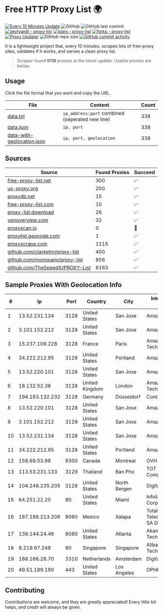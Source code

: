 
# Free HTTP Proxy List 🌍

[![Every 10 Minutes Update](https://github.com/mertguvencli/http-proxy-list/actions/workflows/main.yml/badge.svg?branch=main)](https://github.com/mertguvencli/http-proxy-list/actions/workflows/main.yml)
![GitHub](https://img.shields.io/github/license/mertguvencli/http-proxy-list)
![GitHub last commit](https://img.shields.io/github/last-commit/mertguvencli/http-proxy-list)
[![zevtyardt - proxy-list](https://img.shields.io/static/v1?label=zevtyardt&message=proxy-list&color=blue&logo=github)](https://github.com/zevtyardt/proxy-list "Go to GitHub repo")
[![stars - proxy-list](https://img.shields.io/github/stars/zevtyardt/proxy-list?style=social)](https://github.com/zevtyardt/proxy-list)
[![forks - proxy-list](https://img.shields.io/github/forks/zevtyardt/proxy-list?style=social)](https://github.com/zevtyardt/proxy-list)
[![Proxy Updater](https://github.com/zevtyardt/proxy-list/workflows/Proxy%20Updater/badge.svg)](https://github.com/zevtyardt/proxy-list/actions?query=workflow:"Proxy+Updater")
![GitHub repo size](https://img.shields.io/github/repo-size/zevtyardt/proxy-list)
[![GitHub commit activity](https://img.shields.io/github/commit-activity/m/zevtyardt/proxy-list?logo=commits)](https://github.com/zevtyardt/proxy-list/commits/main)

It is a lightweight project that, every 10 minutes, scrapes lots of free-proxy sites, validates if it works, and serves a clean proxy list.

> Scraper found **9118** proxies at the latest update. Usable proxies are below.

## Usage

Click the file format that you want and copy the URL.

|File|Content|Count|
|----|-------|-----|
|[data.txt](https://raw.githubusercontent.com/mertguvencli/http-proxy-list/main/proxy-list/data.txt)|`ip_address:port` combined (seperated new line)|338|
|[data.json](https://raw.githubusercontent.com/mertguvencli/http-proxy-list/main/proxy-list/data.json)|`ip, port`|338|
|[data-with-geolocation.json](https://raw.githubusercontent.com/mertguvencli/http-proxy-list/main/proxy-list/data-with-geolocation.json)|`ip, port, geolocation`|338|

## Sources

|Source|Found Proxies|Succeed|
|------|-------------|-------|
|[free-proxy-list.net](https://free-proxy-list.net)|300|✅|
|[us-proxy.org](https://www.us-proxy.org)|200|✅|
|[proxydb.net](http://proxydb.net)|15|✅|
|[free-proxy-list.com](https://free-proxy-list.com/?page=&port=&type%5B%5D=http&type%5B%5D=https&up_time=0&search=Search)|10|✅|
|[proxy-list.download](https://www.proxy-list.download/HTTP)|26|✅|
|[vpnoverview.com](https://vpnoverview.com/privacy/anonymous-browsing/free-proxy-servers)|32|✅|
|[proxyscan.io](https://www.proxyscan.io)|0|🚫|
|[proxylist.geonode.com](https://proxylist.geonode.com/api/proxy-list?limit=300&page=1&sort_by=lastChecked&sort_type=desc&protocols=http,https)|1|✅|
|[proxyscrape.com](https://api.proxyscrape.com/v2/?request=displayproxies&protocol=http&timeout=10000&country=all&ssl=all&anonymity=all)|1115|✅|
|[github.com/clarketm/proxy-list](https://raw.githubusercontent.com/clarketm/proxy-list/master/proxy-list-raw.txt)|400|✅|
|[github.com/monosans/proxy-list](https://raw.githubusercontent.com/monosans/proxy-list/main/proxies/http.txt)|856|✅|
|[github.com/TheSpeedX/PROXY-List](https://raw.githubusercontent.com/TheSpeedX/PROXY-List/master/http.txt)|6163|✅|


## Sample Proxies With Geolocation Info

|#|Ip|Port|Country|City|Internet Service Provider|
|-|--|----|-------|----|-------------------------|
|1|13.52.231.134|3128|United States|San Jose|Amazon.com, Inc.|
|2|3.101.152.212|3128|United States|San Jose|Amazon.com, Inc.|
|3|15.237.109.228|3128|France|Paris|Amazon Technologies Inc.|
|4|34.222.212.95|3128|United States|Portland|Amazon.com, Inc.|
|5|13.52.220.101|3128|United States|San Jose|Amazon.com, Inc.|
|6|18.132.52.38|3128|United Kingdom|London|Amazon Technologies Inc.|
|7|194.163.132.232|3128|Germany|Düsseldorf|Contabo GmbH|
|8|13.52.220.101|3128|United States|San Jose|Amazon.com, Inc.|
|9|3.101.152.212|3128|United States|San Jose|Amazon.com, Inc.|
|10|13.52.231.134|3128|United States|San Jose|Amazon.com, Inc.|
|11|34.222.212.95|3128|United States|Portland|Amazon.com, Inc.|
|12|158.69.53.98|9300|Canada|Montreal|OVH SAS|
|13|113.53.231.133|3129|Thailand|Ban Pho|TOT Public Company Limited|
|14|104.248.235.205|3128|United States|North Bergen|DigitalOcean, LLC|
|15|64.251.22.20|80|United States|Miami|Infolink Global Corporation|
|16|187.188.213.206|8080|Mexico|Xalapa|Total Play Telecomunicaciones SA De CV|
|17|139.144.24.46|8080|United States|Atlanta|Akamai Technologies, Inc.|
|18|8.219.97.248|80|Singapore|Singapore|Alibaba (US) Technology Co., Ltd.|
|19|188.166.28.70|3310|Netherlands|Amsterdam|DigitalOcean, LLC|
|20|49.51.189.190|443|United States|Los Angeles|OPHL|



## Contributing

Contributions are welcome, and they are greatly appreciated! Every
little bit helps, and credit will always be given.

